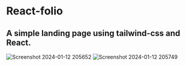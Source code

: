 # React-folio
## A simple landing page using tailwind-css and React.

![Screenshot 2024-01-12 205652](https://github.com/srinjoy-26/React-folio/assets/91176055/124f2417-21d9-4613-8660-ed26067fe56d)
![Screenshot 2024-01-12 205749](https://github.com/srinjoy-26/React-folio/assets/91176055/f00184f6-e7cb-4745-9f8a-ea7d1704f88b)


